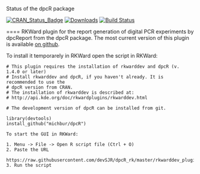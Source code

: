 Status of the dpcR package

[![CRAN_Status_Badge](http://www.r-pkg.org/badges/version/dpcR)](http://cran.r-project.org/web/packages/dpcR)
[![Downloads](http://cranlogs.r-pkg.org/badges/dpcR)](http://cran.rstudio.com/package=dpcR)
[![Build Status](https://api.travis-ci.org/michbur/dpcR.png)](https://travis-ci.org/michbur/dpcR)


====
RKWard plugin for the report generation of digital PCR experiments by dpcReport from the dpcR package. 
The most current version of this plugin is available [on github](https://raw.githubusercontent.com/devSJR/dpcR_rk/master/rkwarddev_plugin_script_dpcReport.R). 

To install it temporarely in RKWard open the script in RKWard:

```rkwarddev
# This plugin requires the installation of rkwarddev and dpcR (v. 1.4.0 or later)
# Install rkwarddev and dpcR, if you haven't already. It is recommended to use the
# dpcR version from CRAN.
# The installation of rkwarddev is described at:
# http://api.kde.org/doc/rkwardplugins/rkwarddev.html

# The development version of dpcR can be installed from git.

library(devtools)
install_github("michbur/dpcR")
```

```RKWard
To start the GUI in RKWard:

1. Menu -> File -> Open R script file (Ctrl + O)
2. Paste the URL
   https://raw.githubusercontent.com/devSJR/dpcR_rk/master/rkwarddev_plugin_script_dpcReport.R
3. Run the script
```